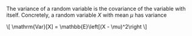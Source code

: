 The variance of a random variable is the covariance of the variable with itself. Concretely, a random variable $X$ with mean $\mu$ has variance

\\[
\mathrm{Var}[X] = \mathbb{E}\left[(X - \mu)^2\right
\\]